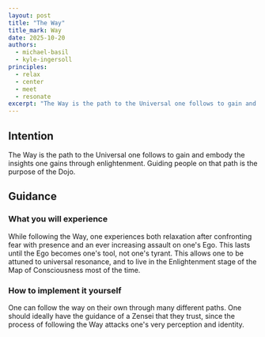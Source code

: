 ```yaml
---
layout: post
title: "The Way"
title_mark: Way
date: 2025-10-20
authors:
  - michael-basil
  - kyle-ingersoll
principles:
  - relax
  - center
  - meet
  - resonate
excerpt: "The Way is the path to the Universal one follows to gain and embody the insights one gains through enlightenment."
---
```


## Intention

The Way is the path to the Universal one follows to gain and embody the insights one gains through enlightenment. Guiding people on that path is the purpose of the Dojo.

## Guidance

### What you will experience

While following the Way, one experiences both relaxation after confronting fear with presence and an ever increasing assault on one's Ego. This lasts until the Ego becomes one's tool, not one's tyrant. This allows one to be attuned to universal resonance, and to live in the Enlightenment stage of the Map of Consciousness most of the time.

### How to implement it yourself

One can follow the way on their own through many different paths. One should ideally have the guidance of a Zensei that they trust, since the process of following the Way attacks one's very perception and identity.
